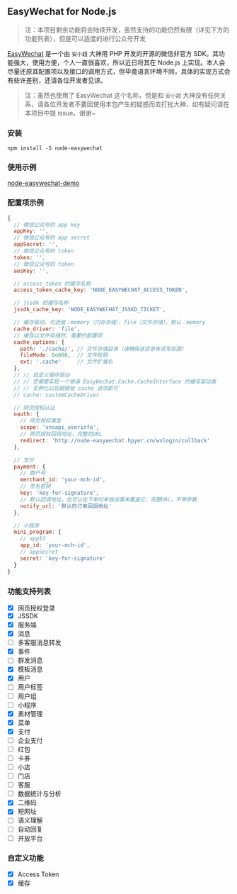
## EasyWechat for Node.js

> 注：本项目剩余功能将会陆续开发，虽然支持的功能仍然有限（详见下方的功能列表），但是可以适度的进行公众号开发

[EasyWechat](https://github.com/overtrue/wechat) 是一个由 `安小超` 大神用 PHP 开发的开源的微信非官方 SDK。其功能强大，使用方便，个人一直很喜欢，所以近日将其在 Node.js 上实现。本人会尽量还原其配置项以及接口的调用方式，但毕竟语言环境不同，具体的实现方式会有些许差别，还请各位开发者见谅。

> 注：虽然也使用了 EasyWechat 这个名称，但是和 `安小超` 大神没有任何关系，请各位开发者不要因使用本包产生的疑惑而去打扰大神，如有疑问请在本项目中提 issue，谢谢~


### 安装

`npm install -S node-easywechat`

### 使用示例

[node-easywechat-demo](https://github.com/hpyer/node-easywechat-demo)

### 配置项示例

``` js
{
  // 微信公众号的 app key
  appKey: '',
  // 微信公众号的 app secret
  appSecret: '',
  // 微信公众号的 token
  token: '',
  // 微信公众号的 token
  aesKey: '',

  // access_token 的缓存名称
  access_token_cache_key: 'NODE_EASYWECHAT_ACCESS_TOKEN',

  // jssdk 的缓存名称
  jssdk_cache_key: 'NODE_EASYWECHAT_JSSKD_TICKET',

  // 缓存驱动，可选值：memory（内存存储）、file（文件存储），默认：memory
  cache_driver: 'file',
  // 缓存以文件存储时，需要的配置项
  cache_options: {
    path: './cache/', // 文件存储目录（请确保该目录有读写权限）
    fileMode: 0o666,  // 文件权限
    ext: '.cache'     // 文件扩展名
  },
  // // 自定义缓存驱动
  // // 您需要实现一个继承 EasyWechat.Cache.CacheInterface 的缓存驱动类
  // // 实例化以后赋值给 cache 选项即可
  // cache: customCacheDriver

  // 网页授权认证
  oauth: {
    // 网页授权类型
    scope: 'snsapi_userinfo',
    // 网页授权回调地址，完整的URL
    redirect: 'http://node-easywechat.hpyer.cn/wxlogin/callback'
  },

  // 支付
  payment: {
    // 商户号
    merchant_id: 'your-mch-id',
    // 签名密钥
    key: 'key-for-signature',
    // 默认回调地址，也可以在下单时单独设置来覆盖它，完整URL，不带参数
    notify_url: '默认的订单回调地址'
  },

  // 小程序
  mini_program: {
    // appId
    app_id: 'your-mch-id',
    // appSecret
    secret: 'key-for-signature'
  }
}
```

### 功能支持列表

- [x] 网页授权登录
- [x] JSSDK
- [x] 服务端
- [x] 消息
- [ ] 多客服消息转发
- [x] 事件
- [ ] 群发消息
- [x] 模板消息
- [x] 用户
- [ ] 用户标签
- [ ] 用户组
- [ ] 小程序
- [x] 素材管理
- [x] 菜单
- [x] 支付
- [ ] 企业支付
- [ ] 红包
- [ ] 卡券
- [ ] 小店
- [ ] 门店
- [ ] 客服
- [ ] 数据统计与分析
- [x] 二维码
- [x] 短网址
- [ ] 语义理解
- [ ] 自动回复
- [ ] 开放平台

### 自定义功能

- [x] Access Token
- [x] 缓存
